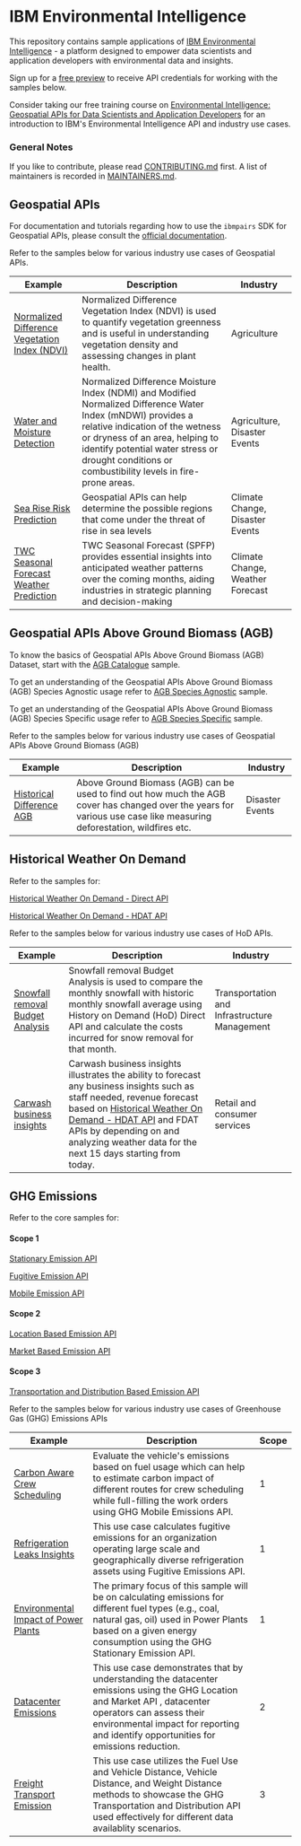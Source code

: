 # IBM Environmental Intelligence

This repository contains sample applications of [IBM Environmental Intelligence](https://www.ibm.com/products/environmental-intelligence) - a platform designed to empower data scientists and application developers with environmental data and insights. 

Sign up for a [free preview](https://www.ibm.com/account/reg/us-en/signup?formid=urx-52894) to receive API credentials for working with the samples below. 

Consider taking our free training course on [Environmental Intelligence: Geospatial APIs for Data Scientists and Application Developers](https://www.ibm.com/training/course/environmental-intelligence-geospatial-apis-for-data-scientists-and-application-developers-DL25641G) for an introduction to IBM's Environmental Intelligence API and industry use cases.

### General Notes

If you like to contribute, please read [CONTRIBUTING.md](CONTRIBUTING.md)
first. A list of maintainers is recorded in [MAINTAINERS.md](MAINTAINERS.md).

## Geospatial APIs 
For documentation and tutorials regarding how to use the `ibmpairs` SDK for Geospatial APIs, please consult the [official documentation](https://ibm.github.io/ibmpairs/).

Refer to the samples below for various industry use cases of Geospatial APIs.

Example | Description                                                                                                                                                                                                                                                                            | Industry
--------|----------------------------------------------------------------------------------------------------------------------------------------------------------------------------------------------------------------------------------------------------------------------------------------|----------
[Normalized Difference Vegetation Index (NDVI)](geospatial_analytics/v3_apis/samples/industry_use_cases/agriculture_ndvi/normalized_difference_vegetation_index_analysis.ipynb) | Normalized Difference Vegetation Index (NDVI) is used to quantify vegetation greenness and is useful in understanding vegetation density and assessing changes in plant health.                                                                                                        | Agriculture
[Water and Moisture Detection](geospatial_analytics/v3_apis/samples/industry_use_cases/agriculture_water_and_moisture_detection/water_and_moisture_detection.ipynb) | Normalized Difference Moisture Index (NDMI) and Modified Normalized Difference Water Index (mNDWI) provides a relative indication of the wetness or dryness of an area, helping to identify potential water stress or drought conditions or combustibility levels in fire-prone areas. | Agriculture, Disaster Events
[Sea Rise Risk Prediction](geospatial_analytics/v3_apis/samples/industry_use_cases/climate_change_tidal_surge/sea_rise_risk_prediction.ipynb) | Geospatial APIs can help determine the possible regions that come under the threat of rise in sea levels                                                                                                                                                                               | Climate Change, Disaster Events
[TWC Seasonal Forecast Weather Prediction](geospatial_analytics/v3_apis/samples/industry_use_cases/weather_forecast/twc_spfp_weather_prediction.ipynb) | TWC Seasonal Forecast (SPFP) provides essential insights into anticipated weather patterns over the coming months, aiding industries in strategic planning and decision-making                                                                                                         | Climate Change, Weather Forecast

## Geospatial APIs Above Ground Biomass (AGB)

To know the basics of Geospatial APIs Above Ground Biomass (AGB) Dataset, start with the [AGB Catalogue](geospatial_analytics/v4_apis/samples/quickstart/agb_catalogue/agb_catalogue.ipynb) sample.

To get an understanding of the Geospatial APIs Above Ground Biomass (AGB) Species Agnostic usage refer to [AGB Species Agnostic](geospatial_analytics/v4_apis/samples/quickstart/agb_species_agnostic/agb_species_agnostic.ipynb) sample.

To get an understanding of the Geospatial APIs Above Ground Biomass (AGB) Species Specific usage refer to [AGB Species Specific](geospatial_analytics/v4_apis/samples/quickstart/agb_species_specific/agb_species_specific.ipynb) sample.

Refer to the samples below for various industry use cases of Geospatial APIs Above Ground Biomass (AGB)

Example | Description                                                                                                                                                            | Industry
--------|------------------------------------------------------------------------------------------------------------------------------------------------------------------------|----------
[Historical Difference AGB](geospatial_analytics/v4_apis/samples/industry_use_cases/disaster_events_deforestation/historical_difference_in_agb.ipynb) | Above Ground Biomass (AGB) can be used to find out how much the AGB cover has changed over the years for various use case like measuring deforestation, wildfires etc. | Disaster Events

## Historical Weather On Demand 

Refer to the samples for:

[Historical Weather On Demand - Direct API](historical_weather_on_demand/samples/quickstart/historical_weather_on_demand_direct/historical_weather_on_demand_direct.ipynb)

[Historical Weather On Demand - HDAT API](historical_weather_on_demand/samples/quickstart/historical_weather_on_demand_hdat/historical_weather_on_demand_hdat.ipynb)

Refer to the samples below for various industry use cases of HoD APIs.

Example | Description                                                                                                                                                                                                                                                                            | Industry
--------|----------------------------------------------------------------------------------------------------------------------------------------------------------------------------------------------------------------------------------------------------------------------------------------|----------
[Snowfall removal Budget Analysis](historical_weather_on_demand/samples/industry_use_cases/snowfall_removal_budget.ipynb) | Snowfall removal Budget Analysis is used to compare the monthly snowfall with historic monthly snowfall average using History on Demand (HoD) Direct API and calculate the costs incurred for snow removal for that month. | Transportation and Infrastructure Management
[Carwash business insights](historical_weather_on_demand/samples/industry_use_cases/carwash_business_insights.ipynb) | Carwash business insights illustrates the ability to forecast any business insights such as staff needed, revenue forecast based on [Historical Weather On Demand - HDAT API](historical_weather_on_demand/samples/quickstart/historical_weather_on_demand_hdat/historical_weather_on_demand_hdat.ipynb) and FDAT APIs by depending on and analyzing weather data for the next 15 days starting from today. | Retail and consumer services


## GHG Emissions

Refer to the core samples for:

#### Scope 1

[Stationary Emission API](ghg_emissions/tutorials/scope1/stationary_emission.ipynb)

[Fugitive Emission API](ghg_emissions/tutorials/scope1/fugitive_emission.ipynb)

[Mobile Emission API](ghg_emissions/tutorials/scope1/mobile_emission.ipynb)

#### Scope 2

[Location Based Emission API](ghg_emissions/tutorials/scope2/location_based_emission.ipynb)

[Market Based Emission API](ghg_emissions/tutorials/scope2/market_based_emission.ipynb)

#### Scope 3

[Transportation and Distribution Based Emission API](ghg_emissions/tutorials/scope3/transportation_and_distribution_emission.ipynb)

Refer to the samples below for various industry use cases of Greenhouse Gas (GHG) Emissions APIs 

Example | Description                                                                                                                                                            | Scope
--------|------------------------------------------------------------------------------------------------------------------------------------------------------------------------|----------
[Carbon Aware Crew Scheduling](ghg_emissions/samples/scope1/sustainable_crew_scheduling/carbon_aware_crew_scheduling.ipynb) |Evaluate the vehicle's emissions based on fuel usage which can help to estimate carbon impact of different routes for crew scheduling while full-filling the work orders using GHG Mobile Emissions API. | 1
[Refrigeration Leaks Insights](ghg_emissions/samples/scope1/refrigeration_leaks_insights/refrigeration_leaks_insights.ipynb) |This use case calculates fugitive emissions for an organization operating large scale and geographically diverse refrigeration assets using Fugitive Emissions API. | 1
[Environmental Impact of Power Plants](ghg_emissions/samples/scope1/environmental_impact_of_power_plant/power_plant.ipynb) |The primary focus of this sample will be on calculating emissions for different fuel types (e.g., coal, natural gas, oil) used in Power Plants based on a given energy consumption using the GHG Stationary Emission API. | 1
[Datacenter Emissions](ghg_emissions/samples/scope2/datacenter_emission_capture/datacenter_emission_capture.ipynb) |This use case demonstrates that by understanding the datacenter emissions using  the GHG Location and Market API , datacenter operators can assess their environmental impact for reporting and identify opportunities for emissions reduction.| 2
[Freight Transport Emission](ghg_emissions/samples/scope3/freight_transport_emission_capture/freight_transport_emission_capture.ipynb) |This use case utilizes the Fuel Use and Vehicle Distance, Vehicle Distance, and Weight Distance methods to showcase the GHG Transportation and Distribution API used effectively for different data availablity scenarios.| 3
